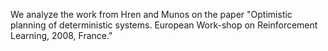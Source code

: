 We analyze the work from Hren and Munos on the paper "Optimistic planning of deterministic systems. European Work-shop on Reinforcement Learning, 2008, France."
